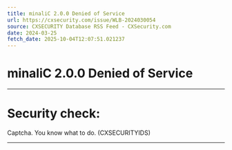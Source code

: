 ```yaml
---
title: minaliC 2.0.0 Denied of Service
url: https://cxsecurity.com/issue/WLB-2024030054
source: CXSECURITY Database RSS Feed - CXSecurity.com
date: 2024-03-25
fetch_date: 2025-10-04T12:07:51.021237
---
```


# minaliC 2.0.0 Denied of Service

---

# Security check:

Captcha. You know what to do. (CXSECURITYIDS)

---